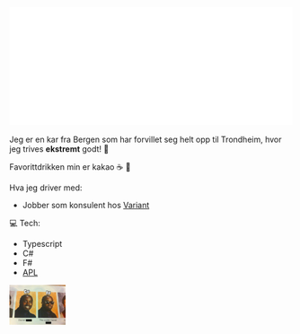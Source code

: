 [![](https://raw.githubusercontent.com/trulshj/trulshj/master/hilsen.svg)](https://truls.dev)

Jeg er en kar fra Bergen som har forvillet seg helt opp til Trondheim, hvor jeg trives **ekstremt** godt! :bug:

Favorittdrikken min er kakao :coffee: :chocolate_bar:

Hva jeg driver med:

- Jobber som konsulent hos [Variant](https://www.variant.no/)

💻 Tech:

- Typescript
- C#
- F#
- [APL](https://xpqz.github.io/learnapl/intro.html#what-is-apl)

<img src="/static/csharpfsharp.png" alt="F# ftw" width="100" />

